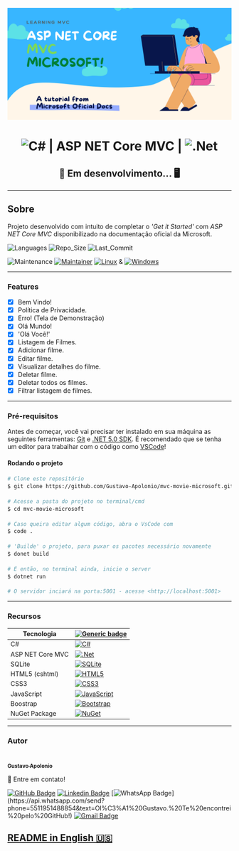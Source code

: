 <center>

![banner](./wwwroot/assets/images/banner.png)

# ![C#](https://img.shields.io/badge/c%23-%23239120.svg?style=for-the-badge&logo=c-sharp&logoColor=white) | ASP NET Core MVC | ![.Net](https://img.shields.io/badge/.NET-5C2D91?style=for-the-badge&logo=.net&logoColor=white)

## &#128679; Em desenvolvimento... &#128421;

</center>

---

## Sobre

Projeto desenvolvido com intuito de completar o _'Get it Started'_ com _ASP NET Core MVC_ disponibilizado na documentação oficial da Microsoft.

![Languages](https://img.shields.io/github/languages/count/Gustavo-Apolonio/mvc-movie-microsoft?color=%2304D361) ![Repo_Size](https://img.shields.io/github/repo-size/Gustavo-Apolonio/mvc-movie-microsoft) ![Last_Commit](https://img.shields.io/github/last-commit/Gustavo-Apolonio/mvc-movie-microsoft)

![Maintenance](https://img.shields.io/badge/Maintained%3F-yes-green.svg) [![Maintainer](https://img.shields.io/badge/maintainer-GustavoApolonio-purple)](https://github.com/Gustavo-Apolonio) [![Linux](https://svgshare.com/i/Zhy.svg)](https://svgshare.com/i/Zhy.svg) & [![Windows](https://svgshare.com/i/ZhY.svg)](https://svgshare.com/i/ZhY.svg)

---

### Features

- [x] Bem Vindo!
- [x] Política de Privacidade.
- [x] Erro! (Tela de Demonstração)
- [x] Olá Mundo!
- [x] 'Olá Você!'
- [x] Listagem de Filmes.
- [x] Adicionar filme.
- [x] Editar filme.
- [x] Visualizar detalhes do filme.
- [x] Deletar filme.
- [x] Deletar todos os filmes.
- [x] Filtrar listagem de filmes.

---

### Pré-requisitos

Antes de começar, você vai precisar ter instalado em sua máquina as seguintes ferramentas:
[Git](https://git-scm.com/downloads) e [.NET 5.0 SDK](https://docs.microsoft.com/pt-br/dotnet/core/install/). É recomendado que se tenha um editor para trabalhar com o código como [VSCode](https://code.visualstudio.com/Download)!

#### Rodando o projeto

```bash
# Clone este repositório
$ git clone https://github.com/Gustavo-Apolonio/mvc-movie-microsoft.git

# Acesse a pasta do projeto no terminal/cmd
$ cd mvc-movie-microsoft

# Caso queira editar algum código, abra o VsCode com
$ code .

# 'Builde' o projeto, para puxar os pacotes necessário novamente
$ donet build

# E então, no terminal ainda, inicie o server
$ dotnet run

# O servidor inciará na porta:5001 - acesse <http://localhost:5001>
```

---

### Recursos

| Tecnologia       | [![Generic badge](https://img.shields.io/badge/Badges--lime.svg)](####recursos)                                                                                                         |
| ---------------- | --------------------------------------------------------------------------------------------------------------------------------------------------------------------------------------- |
| C#               | [![C#](https://img.shields.io/badge/c%23-%23239120.svg?style=for-the-badge&logo=c-sharp&logoColor=white)](https://docs.microsoft.com/pt-br/dotnet/csharp/)                              |
| ASP NET Core MVC | [![.Net](https://img.shields.io/badge/.NET-5C2D91?style=for-the-badge&logo=.net&logoColor=white)](https://dotnet.microsoft.com/)                                                        |
| SQLite           | [![SQLite](https://img.shields.io/badge/sqlite-%2307405e.svg?style=for-the-badge&logo=sqlite&logoColor=white)](https://www.sqlite.org/index.html)                                       |
| HTML5 (cshtml)   | [![HTML5](https://img.shields.io/badge/html5-%23E34F26.svg?style=for-the-badge&logo=html5&logoColor=white)](https://developer.mozilla.org/pt-BR/docs/Web/HTML)                          |
| CSS3             | [![CSS3](https://img.shields.io/badge/css3-%231572B6.svg?style=for-the-badge&logo=css3&logoColor=white)](https://developer.mozilla.org/pt-BR/docs/Web/CSS)                              |
| JavaScript       | [![JavaScript](https://img.shields.io/badge/javascript-%23323330.svg?style=for-the-badge&logo=javascript&logoColor=%23F7DF1E)](https://developer.mozilla.org/pt-BR/docs/Web/JavaScript) |
| Boostrap         | [![Bootstrap](https://img.shields.io/badge/bootstrap-%23563D7C.svg?style=for-the-badge&logo=bootstrap&logoColor=white)](https://getbootstrap.com/)                                      |
| NuGet Package    | [![NuGet](https://img.shields.io/static/v1?label=&message=NuGet&color=00467C&style=for-the-badge&logo=nuget)](https://www.nuget.org/)                                                   |

---

### Autor

<a href="https://github.com/Gustavo-Apolonio">
 <img style="border-radius: 50%;" src="https://avatars.githubusercontent.com/u/61479398?v=4" width="100px;" alt=""/>
 <br />
 <sub>
  <b>Gustavo Apolonio</b>
 </sub>
</a>

&#128075; Entre em contato!

[![GitHub Badge](https://img.shields.io/badge/-GustavoApolonio-gray?style=flat-square&logo=Github&logoColor=white&link=https://github.com/Gustavo-Apolonio)](https://github.com/Gustavo-Apolonio)
[![Linkedin Badge](https://img.shields.io/badge/-Gustavo-blue?style=flat-square&logo=Linkedin&logoColor=white&link=https://www.linkedin.com/in/gustavo-apolonio-4206451b7/)](https://www.linkedin.com/in/gustavo-apolonio-4206451b7/)
[![WhatsApp Badge](https://img.shields.io/badge/-WhatsApp-green?style=flat-square&logo=Whatsapp&logoColor=white&link=https://api.whatsapp.com/send?phone=5511951488854&text=Ol%C3%A1%20Gustavo.%20Te%20encontrei%20pelo%20GitHub!)](https://api.whatsapp.com/send?phone=5511951488854&text=Ol%C3%A1%20Gustavo.%20Te%20encontrei%20pelo%20GitHub!)
[![Gmail Badge](https://img.shields.io/badge/-gustavo.apolonio.nascimento@gmail.com-c14438?style=flat-square&logo=Gmail&logoColor=white&link=mailto:gustavo.apolonio.nascimento@gmail.com)](mailto:gustavo.apolonio.nascimento@gmail.com)

## [README in English 🇺🇸](./README-english.md)